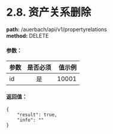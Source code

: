 # 2.8. 资产关系删除
**path:** /auerbach/api/v1/propertyrelations    
**method:** DELETE
#### 参数：
| 参数        | 是否必须           | 值示例  |
| ------------- |:-------------:| -----:|
| id      | 是 | 10001 |
#### 返回值：
```
{
    "result": true,
    "info": ""
}
```